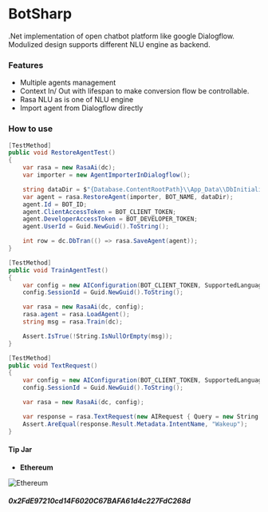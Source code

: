# BotSharp
.Net implementation of open chatbot platform like google Dialogflow. Modulized design supports different NLU engine as backend.

### Features
* Multiple agents management
* Context In/ Out with lifespan to make conversion flow be controllable.
* Rasa NLU as is one of NLU engine
* Import agent from Dialogflow directly

### How to use
````cs
[TestMethod]
public void RestoreAgentTest()
{
    var rasa = new RasaAi(dc);
    var importer = new AgentImporterInDialogflow();

    string dataDir = $"{Database.ContentRootPath}\\App_Data\\DbInitializer\\Agents\\";
    var agent = rasa.RestoreAgent(importer, BOT_NAME, dataDir);
    agent.Id = BOT_ID;
    agent.ClientAccessToken = BOT_CLIENT_TOKEN;
    agent.DeveloperAccessToken = BOT_DEVELOPER_TOKEN;
    agent.UserId = Guid.NewGuid().ToString();

    int row = dc.DbTran(() => rasa.SaveAgent(agent));
}

[TestMethod]
public void TrainAgentTest()
{
    var config = new AIConfiguration(BOT_CLIENT_TOKEN, SupportedLanguage.English);
    config.SessionId = Guid.NewGuid().ToString();

    var rasa = new RasaAi(dc, config);
    rasa.agent = rasa.LoadAgent();
    string msg = rasa.Train(dc);

    Assert.IsTrue(!String.IsNullOrEmpty(msg));
}

[TestMethod]
public void TextRequest()
{
    var config = new AIConfiguration(BOT_CLIENT_TOKEN, SupportedLanguage.English);
    config.SessionId = Guid.NewGuid().ToString();

    var rasa = new RasaAi(dc, config);

    var response = rasa.TextRequest(new AIRequest { Query = new String[] { "Hi" } });
    Assert.AreEqual(response.Result.Metadata.IntentName, "Wakeup");
}
````

#### Tip Jar
* **Ethereum**

![Ethereum](https://raw.githubusercontent.com/Haiping-Chen/Etherscan.NetSDK/master/qr_code_eth.jpg)
##### 0x2FdE97210cd14F6020C67BAFA61d4c227FdC268d